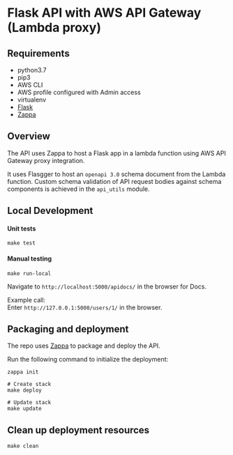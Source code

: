 # Flask API with AWS API Gateway (Lambda proxy)

## Requirements

- python3.7
- pip3
- AWS CLI
- AWS profile configured with Admin access
- virtualenv
- [Flask](http://flask.pocoo.org/)
- [Zappa](https://github.com/Miserlou/Zappa)

## Overview

The API uses Zappa to host a Flask app in a lambda function using AWS API Gateway proxy integration.

It uses Flasgger to host an `openapi 3.0` schema document from the Lambda function. Custom schema validation of API 
request bodies against schema components is achieved in the `api_utils` module.

## Local Development

#### Unit tests
```
make test
```

#### Manual testing
```
make run-local
```

Navigate to `http://localhost:5000/apidocs/` in the browser for Docs.

Example call:  
Enter `http://127.0.0.1:5000/users/1/` in the browser.

## Packaging and deployment

The repo uses [Zappa](https://github.com/Miserlou/Zappa) to package and deploy the API. 

Run the following command to initialize the deployment:

```
zappa init

# Create stack
make deploy

# Update stack
make update
```

## Clean up deployment resources

```
make clean
```